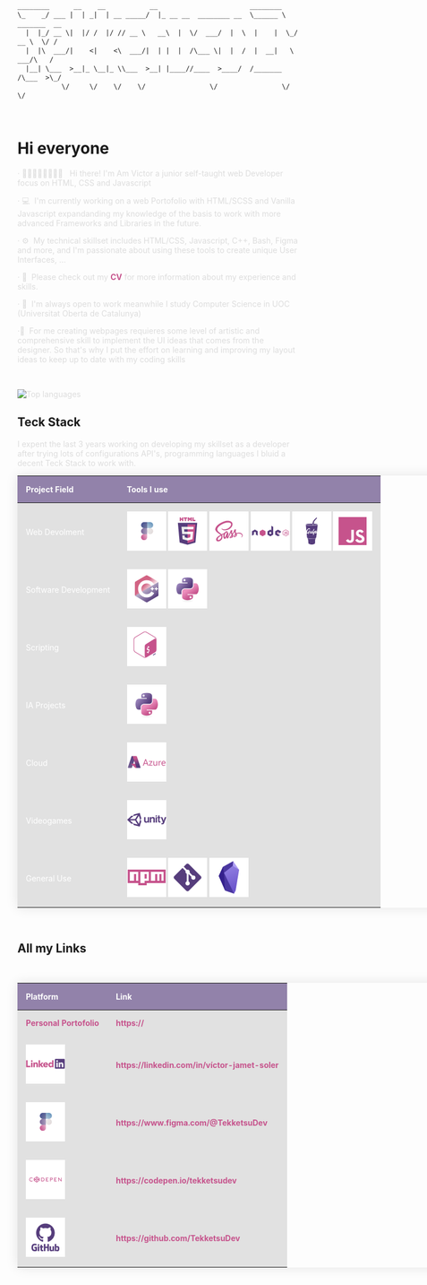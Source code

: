 

```
________      __    __           __                       ________               
\_    _/ ___ |  | _|  | __ _____/  |_ __ __  ________ __  \______ \   _______  __
  |  |_/ __ \|  |/ /  |/ // __ \   __\  |  \/  ___/  |  \  |    |  \_/ __ \  \/ /
  |  |\  ___/|    <|    <\  ___/|  | |  |  /\___ \|  |  /  |  __|   \  ___/\   / 
  |__| \___  >__|_ \__|_ \\___  >__| |____//____  >____/  /_______  /\___  >\_/  
           \/     \/    \/    \/                \/                \/     \/      
```
<br>

# Hi everyone 

<p>· 👾🤖🐱‍👤🐱‍🏍👩‍🎓 &nbsp; Hi there! I'm Am Victor a junior self-taught web Developer focus on HTML, CSS and Javascript </p>
<p>· 💻 &nbsp;I'm currently working on a web Portofolio with HTML/SCSS and Vanilla Javascript expandanding my knowledge of the basis to work with more advanced Frameworks and Libraries in the future.</p>
<p>· ⚙️ &nbsp;My technical skillset includes HTML/CSS, Javascript, C++, Bash, Figma and more, and I'm passionate about using these tools to create unique User Interfaces, ... </p>
<p>· 📄 &nbsp;Please check out my <a class="cv" href="https://drive.google.com/file/d/1Gh4q_RSMQUjufm2Qrm-QesiBepiZ79rO/view?usp=share_link">CV</a> for more information about my experience and skills.</p>
<p>· 🤝 &nbsp;I'm always open to work meanwhile I study Computer Science in UOC (Universitat Oberta de Catalunya)</p>
<p> ·🎨 &nbsp;For me creating webpages requieres some level of artistic and comprehensive skill to implement the UI ideas that comes from the designer. So that's why I put the effort on learning and improving my layout ideas to keep up to date with my coding skills</p>

<br>


![Top languages](https://github-readme-stats.vercel.app/api/top-langs/?username=tekketsudev&theme=dracula&show_icons=true)

## Teck Stack
I expent the last 3 years working on developing my skillset as a developer after trying lots of configurations API's, programming languages I bluid a decent Teck Stack to work with.
<table>
    <thead>
        <tr>
            <th>Project Field</th>
            <th>Tools I use</th>
        </tr>
    </thead>
    <tbody>
        <tr>
            <td>Web Devolment</td>
            <td>  
            <img src="./img/icon-figma.png" alt="figma">
            <img src="./img/icon-html5.png" alt="html5"/>
            <img src="./img/icon-sass.png" alt="sass"/>
            <img alt="nodejs" src="./img/icon-nodejs.png"/>
            <img src="./img/icon-gulp.png" alt="gulp"    />
            <img src="./img/icon-javascript.png" alt="javascript"/>
             </td>
        </tr>
        <tr>
            <td>Software Development</td>
            <td>
            <img src="./img/icon-cplusplus.png">
            <img src="./img/icon-python.png">
            </td>
        </tr>
        <tr>
            <td>Scripting</td>
            <td><img src="./img/icon-bash.png">
            </td>
        </tr>
        <tr>
            <td>IA Projects</td>
            <td> <img src="./img/icon-python.png"></td>
        </tr>
        <tr>
            <td>Cloud</td>
            <td><img src="./img/icon-azure.png"></td>
        </tr>
        <tr>
            <td>Videogames</td>
            <td><img src="./img/icon-unity.png"/>
            </td>
        </tr>
        <tr>
            <td>General Use</td>
            <td>
            <img alt="npm" src="./img/icon-npm.png"> 
            <img alt="git" src="./img/icon-git.png">
            <img alt="obsidian" src="./img/icon-obsidian.png">
            </td>
        </tr>
    </tbody>
</table>

<br>
<style>
    svg {
        height: 70px;
        width: 70px;
    }
    .cv {
        color: #C6538C;
    }
    a {
        text-decoration: none;
        color: #C6538C;
        font-weight: 700;
    }
    td {
        color: #C6538C;
    }
    a:visited, a:focus, a:hover {
        text-decoration: none;
        color: #563D7C;
    }
    p {
        color: #DDDDDD;
    }
    .language-tools {
        margin: 5px 20px;
    }
table {
width: 800px;
border-collapse: collapse;
overflow: hidden;
box-shadow: 0 0 20px rgba(0,0,0,0.1);
b
}
th,
td {
padding: 15px;
background-color: #dddd;
color: #fff;
cursor: pointer;
}
th {
text-align: left;
}
thead th{
    background-color: rgba(86, 61, 124, 0.64)
}
}

}
</style>


## All my Links
<br>
<table>
    <thead>
        <tr>
            <th>Platform</th>
            <th>Link</th>
        </tr>
    </thead>
    <tbody>
        <tr>
            <tr>
            <td><span style="font-weight: 700; color: #C6538C;">Personal Portofolio </span></td>
            <td><a>https://</a></td>
        </tr>
            <td><img src="./img/icon-linkedin.png"></td>
            <td> <a> https://linkedin.com/in/víctor-jamet-soler </a>  </td>
        </tr>
        <tr>
            <td><img src="./img/icon-figma.png"></td>
            <td> <a>https://www.figma.com/@TekketsuDev</a></td>
        </tr>
        <tr>
            <td> <img src="./img/icon-codepen.png"></td>
            <td><a>https://codepen.io/tekketsudev</a></td>
        </tr>
        <tr>
            <td><img src="./img/icon-github.png"></td>
            <td><a>https://github.com/TekketsuDev</a></td>
        </tr>
    </tbody>
</table>

